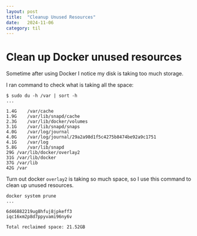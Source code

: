 ```yaml
---
layout: post
title:  "Cleanup Unused Resources"
date:   2024-11-06
category: til
---
```

# Clean up Docker unused resources
Sometime after using Docker I notice my disk is taking too much storage.

I ran command to check what is taking all the space:
```
$ sudo du -h /var | sort -h
...

1.4G	/var/cache
1.9G	/var/lib/snapd/cache
2.3G	/var/lib/docker/volumes
3.1G	/var/lib/snapd/snaps
4.0G	/var/log/journal
4.0G	/var/log/journal/29a2a98d1f5c4275b8474be92a9c1751
4.1G	/var/log
5.8G	/var/lib/snapd
29G	/var/lib/docker/overlay2
31G	/var/lib/docker
37G	/var/lib
42G	/var
```

Turn out docker `overlay2` is taking so much space, so I use this command to clean up unused resources.
```
docker system prune
...

6d46882219ug8hfuj8jpkeff3
iqc16xm2p8d7ppyvami96ny6v

Total reclaimed space: 21.52GB
```
